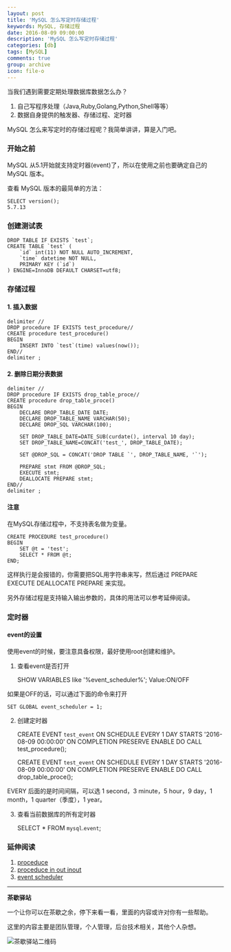 ```yaml
---
layout: post
title: 'MySQL 怎么写定时存储过程'
keywords: MySQL, 存储过程
date: 2016-08-09 09:00:00
description: 'MySQL 怎么写定时存储过程'
categories: [db]
tags: [MySQL]
comments: true
group: archive
icon: file-o
---
```


当我们遇到需要定期处理数据库数据怎么办？

1. 自己写程序处理（Java,Ruby,Golang,Python,Shell等等）
2. 数据自身提供的触发器、存储过程、定时器

<!--more-->

MySQL 怎么来写定时的存储过程呢？我简单讲讲，算是入门吧。

### 开始之前 ###

MySQL 从5.1开始就支持定时器(event)了，所以在使用之前也要确定自己的 MySQL 版本。

查看 MySQL 版本的最简单的方法：
	
	SELECT version();
	5.7.13

### 创建测试表 ###

	DROP TABLE IF EXISTS `test`;
	CREATE TABLE `test` (
  		`id` int(11) NOT NULL AUTO_INCREMENT,
  		`time` datetime NOT NULL,
  		PRIMARY KEY (`id`)
	) ENGINE=InnoDB DEFAULT CHARSET=utf8;

### 存储过程 ###

#### 1. 插入数据 ####

	delimiter //
	DROP procedure IF EXISTS test_procedure//
	CREATE procedure test_procedure()
	BEGIN
		INSERT INTO `test`(time) values(now());
	END//
	delimiter ;

#### 2. 删除日期分表数据 ####

	delimiter //
	DROP procedure IF EXISTS drop_table_proce//
	CREATE procedure drop_table_proce()
	BEGIN
    	DECLARE DROP_TABLE_DATE DATE;
    	DECLARE DROP_TABLE_NAME VARCHAR(50);
    	DECLARE DROP_SQL VARCHAR(100);

    	SET DROP_TABLE_DATE=DATE_SUB(curdate(), interval 10 day);
    	SET DROP_TABLE_NAME=CONCAT('test_', DROP_TABLE_DATE);

    	SET @DROP_SQL = CONCAT('DROP TABLE `', DROP_TABLE_NAME, '`');

    	PREPARE stmt FROM @DROP_SQL;
    	EXECUTE stmt;
    	DEALLOCATE PREPARE stmt;
	END//
	delimiter ;

#### 注意 ####

在MySQL存储过程中，不支持表名做为变量。

	CREATE PROCEDURE test_procedure()
	BEGIN
		SET @t = 'test';
		SELECT * FROM @t;
	END;

这样执行是会报错的，你需要把SQL用字符串来写，然后通过
	PREPARE
	EXECUTE
	DEALLOCATE PREPARE
来实现。

另外存储过程是支持输入输出参数的，具体的用法可以参考延伸阅读。

### 定时器 ###

#### event的设置 ####
使用event的时候，要注意具备权限，最好使用root创建和维护。

1. 查看event是否打开
	
	SHOW VARIABLES like '%event_scheduler%';
	Value:ON/OFF

如果是OFF的话，可以通过下面的命令来打开
	
	SET GLOBAL event_scheduler = 1;

2. 创建定时器

	CREATE EVENT `test_event` ON SCHEDULE EVERY 1 DAY STARTS '2016-08-09 00:00:00' ON COMPLETION PRESERVE ENABLE DO CALL test_procedure();
	
	CREATE EVENT `test_event` ON SCHEDULE EVERY 1 DAY STARTS '2016-08-09 00:00:00' ON COMPLETION PRESERVE ENABLE DO CALL drop_table_proce();

EVERY 后面的是时间间隔，可以选 1 second，3 minute，5 hour，9 day，1 month，1 quarter（季度），1 year。

3. 查看当前数据库的所有定时器
	
	SELECT * FROM  `mysql`.`event`;

### 延伸阅读 ###

1. [proceduce](http://dev.mysql.com/doc/refman/5.7/en/create-procedure.html)
2. [proceduce in out inout](http://dev.mysql.com/doc/refman/5.7/en/call.html)
2. [event scheduler](https://dev.mysql.com/doc/refman/5.7/en/event-scheduler.html)


----

**茶歇驿站**

一个让你可以在茶歇之余，停下来看一看，里面的内容或许对你有一些帮助。

这里的内容主要是团队管理，个人管理，后台技术相关，其他个人杂想。

![茶歇驿站二维码](http://ww4.sinaimg.cn/large/824dcde4gw1f358o5j022j20by0bywf8.jpg)
